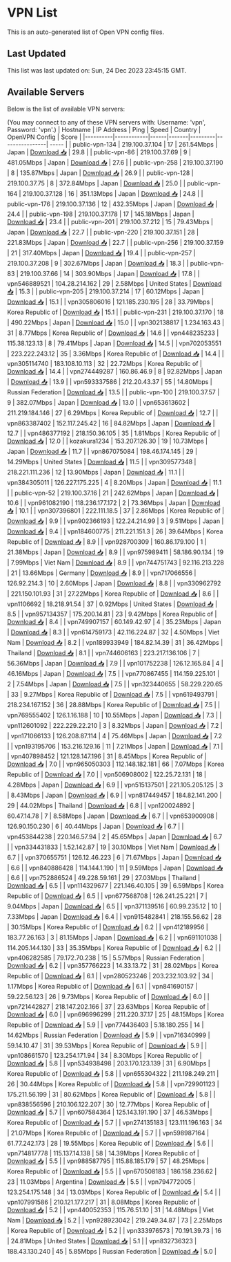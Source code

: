 # VPN List

This is an auto-generated list of Open VPN config files.

## Last Updated

This list was last updated on: Sun, 24 Dec 2023 23:45:15 GMT.

## Available Servers

Below is the list of available VPN servers:

(You may connect to any of these VPN servers with: Username: 'vpn', Password: 'vpn'.)
| Hostname | IP Address | Ping | Speed | Country | OpenVPN Config | Score |
|----------|------------|------|-------|---------|----------------| ----- |
| public-vpn-134 | 219.100.37.104 | 17 | 261.54Mbps | Japan | [Download 📥](./configs/server_0_JP.ovpn) | 29.8 |
| public-vpn-86 | 219.100.37.69 | 9 | 481.05Mbps | Japan | [Download 📥](./configs/server_1_JP.ovpn) | 27.6 |
| public-vpn-258 | 219.100.37.190 | 8 | 135.87Mbps | Japan | [Download 📥](./configs/server_2_JP.ovpn) | 26.9 |
| public-vpn-128 | 219.100.37.75 | 8 | 372.84Mbps | Japan | [Download 📥](./configs/server_3_JP.ovpn) | 25.0 |
| public-vpn-164 | 219.100.37.128 | 16 | 351.13Mbps | Japan | [Download 📥](./configs/server_4_JP.ovpn) | 24.8 |
| public-vpn-176 | 219.100.37.136 | 12 | 432.35Mbps | Japan | [Download 📥](./configs/server_5_JP.ovpn) | 24.4 |
| public-vpn-198 | 219.100.37.178 | 17 | 145.18Mbps | Japan | [Download 📥](./configs/server_6_JP.ovpn) | 23.4 |
| public-vpn-201 | 219.100.37.212 | 15 | 79.43Mbps | Japan | [Download 📥](./configs/server_7_JP.ovpn) | 22.7 |
| public-vpn-220 | 219.100.37.151 | 28 | 221.83Mbps | Japan | [Download 📥](./configs/server_8_JP.ovpn) | 22.7 |
| public-vpn-256 | 219.100.37.159 | 21 | 317.40Mbps | Japan | [Download 📥](./configs/server_9_JP.ovpn) | 19.4 |
| public-vpn-257 | 219.100.37.208 | 9 | 302.67Mbps | Japan | [Download 📥](./configs/server_10_JP.ovpn) | 18.3 |
| public-vpn-83 | 219.100.37.66 | 14 | 303.90Mbps | Japan | [Download 📥](./configs/server_11_JP.ovpn) | 17.8 |
| vpn546889521 | 104.28.214.162 | 29 | 2.58Mbps | United States | [Download 📥](./configs/server_12_US.ovpn) | 15.3 |
| public-vpn-205 | 219.100.37.214 | 17 | 60.12Mbps | Japan | [Download 📥](./configs/server_13_JP.ovpn) | 15.1 |
| vpn305806016 | 121.185.230.195 | 28 | 33.79Mbps | Korea Republic of | [Download 📥](./configs/server_14_KR.ovpn) | 15.1 |
| public-vpn-231 | 219.100.37.170 | 18 | 490.22Mbps | Japan | [Download 📥](./configs/server_15_JP.ovpn) | 15.0 |
| vpn302138817 | 1.234.163.43 | 31 | 8.77Mbps | Korea Republic of | [Download 📥](./configs/server_16_KR.ovpn) | 14.6 |
| vpn448235233 | 115.38.123.13 | 8 | 79.41Mbps | Japan | [Download 📥](./configs/server_17_JP.ovpn) | 14.5 |
| vpn702053551 | 223.222.243.12 | 35 | 3.36Mbps | Korea Republic of | [Download 📥](./configs/server_18_KR.ovpn) | 14.4 |
| vpn305114740 | 183.108.10.113 | 32 | 22.72Mbps | Korea Republic of | [Download 📥](./configs/server_19_KR.ovpn) | 14.4 |
| vpn274449287 | 160.86.46.9 | 8 | 92.82Mbps | Japan | [Download 📥](./configs/server_20_JP.ovpn) | 13.9 |
| vpn593337586 | 212.20.43.37 | 55 | 14.80Mbps | Russian Federation | [Download 📥](./configs/server_21_RU.ovpn) | 13.5 |
| public-vpn-100 | 219.100.37.57 | 9 | 382.07Mbps | Japan | [Download 📥](./configs/server_22_JP.ovpn) | 13.0 |
| vpn653613602 | 211.219.184.146 | 27 | 6.29Mbps | Korea Republic of | [Download 📥](./configs/server_23_KR.ovpn) | 12.7 |
| vpn863387402 | 152.117.245.42 | 16 | 84.82Mbps | Japan | [Download 📥](./configs/server_24_JP.ovpn) | 12.7 |
| vpn486377192 | 218.150.36.105 | 35 | 1.81Mbps | Korea Republic of | [Download 📥](./configs/server_25_KR.ovpn) | 12.0 |
| kozakura1234 | 153.207.126.30 | 19 | 10.73Mbps | Japan | [Download 📥](./configs/server_26_JP.ovpn) | 11.7 |
| vpn867075084 | 198.46.174.145 | 29 | 14.29Mbps | United States | [Download 📥](./configs/server_27_US.ovpn) | 11.5 |
| vpn309577348 | 218.221.111.236 | 12 | 13.90Mbps | Japan | [Download 📥](./configs/server_28_JP.ovpn) | 11.1 |
| vpn384305011 | 126.227.175.225 | 4 | 8.20Mbps | Japan | [Download 📥](./configs/server_29_JP.ovpn) | 11.1 |
| public-vpn-52 | 219.100.37.16 | 21 | 242.62Mbps | Japan | [Download 📥](./configs/server_30_JP.ovpn) | 10.6 |
| vpn961082190 | 118.236.177.172 | 2 | 73.36Mbps | Japan | [Download 📥](./configs/server_31_JP.ovpn) | 10.1 |
| vpn307396801 | 222.111.18.5 | 37 | 2.86Mbps | Korea Republic of | [Download 📥](./configs/server_32_KR.ovpn) | 9.9 |
| vpn902366193 | 122.24.214.99 | 3 | 9.51Mbps | Japan | [Download 📥](./configs/server_33_JP.ovpn) | 9.4 |
| vpn184600775 | 211.221.151.3 | 26 | 39.64Mbps | Korea Republic of | [Download 📥](./configs/server_34_KR.ovpn) | 8.9 |
| vpn928700309 | 160.86.179.100 | 1 | 21.38Mbps | Japan | [Download 📥](./configs/server_35_JP.ovpn) | 8.9 |
| vpn975989411 | 58.186.90.134 | 19 | 7.99Mbps | Viet Nam | [Download 📥](./configs/server_36_VN.ovpn) | 8.9 |
| vpn744751743 | 92.116.213.228 | 21 | 13.66Mbps | Germany | [Download 📥](./configs/server_37_DE.ovpn) | 8.9 |
| vpn717066556 | 126.92.214.3 | 10 | 2.60Mbps | Japan | [Download 📥](./configs/server_38_JP.ovpn) | 8.8 |
| vpn330962792 | 221.150.101.93 | 31 | 27.22Mbps | Korea Republic of | [Download 📥](./configs/server_39_KR.ovpn) | 8.6 |
| vpn1106692 | 18.218.91.54 | 37 | 0.92Mbps | United States | [Download 📥](./configs/server_40_US.ovpn) | 8.5 |
| vpn957134357 | 175.200.14.81 | 23 | 9.42Mbps | Korea Republic of | [Download 📥](./configs/server_41_KR.ovpn) | 8.4 |
| vpn749907157 | 60.149.42.97 | 4 | 35.23Mbps | Japan | [Download 📥](./configs/server_42_JP.ovpn) | 8.3 |
| vpn614759173 | 42.116.224.87 | 32 | 4.50Mbps | Viet Nam | [Download 📥](./configs/server_43_VN.ovpn) | 8.2 |
| vpn189933949 | 184.82.14.39 | 31 | 36.42Mbps | Thailand | [Download 📥](./configs/server_44_TH.ovpn) | 8.1 |
| vpn744606163 | 223.217.136.106 | 7 | 56.36Mbps | Japan | [Download 📥](./configs/server_45_JP.ovpn) | 7.9 |
| vpn101752238 | 126.12.165.84 | 4 | 46.16Mbps | Japan | [Download 📥](./configs/server_46_JP.ovpn) | 7.5 |
| vpn770867455 | 114.159.225.101 | 2 | 7.54Mbps | Japan | [Download 📥](./configs/server_47_JP.ovpn) | 7.5 |
| vpn323440655 | 58.229.220.65 | 33 | 9.27Mbps | Korea Republic of | [Download 📥](./configs/server_48_KR.ovpn) | 7.5 |
| vpn619493791 | 218.234.167.152 | 36 | 28.88Mbps | Korea Republic of | [Download 📥](./configs/server_49_KR.ovpn) | 7.5 |
| vpn769555402 | 126.1.16.188 | 10 | 10.55Mbps | Japan | [Download 📥](./configs/server_50_JP.ovpn) | 7.3 |
| vpn112601092 | 222.229.22.210 | 3 | 8.32Mbps | Japan | [Download 📥](./configs/server_51_JP.ovpn) | 7.2 |
| vpn171066133 | 126.208.87.114 | 4 | 75.46Mbps | Japan | [Download 📥](./configs/server_52_JP.ovpn) | 7.2 |
| vpn193195706 | 153.216.129.16 | 11 | 7.21Mbps | Japan | [Download 📥](./configs/server_53_JP.ovpn) | 7.1 |
| vpn407898452 | 121.128.147.196 | 31 | 8.45Mbps | Korea Republic of | [Download 📥](./configs/server_54_KR.ovpn) | 7.0 |
| vpn965050303 | 112.148.182.181 | 66 | 7.07Mbps | Korea Republic of | [Download 📥](./configs/server_55_KR.ovpn) | 7.0 |
| vpn506908002 | 122.25.72.131 | 18 | 4.28Mbps | Japan | [Download 📥](./configs/server_56_JP.ovpn) | 6.9 |
| vpn515137501 | 221.105.205.125 | 3 | 8.43Mbps | Japan | [Download 📥](./configs/server_57_JP.ovpn) | 6.9 |
| vpn817449457 | 184.82.141.200 | 29 | 44.02Mbps | Thailand | [Download 📥](./configs/server_58_TH.ovpn) | 6.8 |
| vpn120024892 | 60.47.14.78 | 7 | 8.58Mbps | Japan | [Download 📥](./configs/server_59_JP.ovpn) | 6.7 |
| vpn653900908 | 126.90.150.230 | 6 | 40.44Mbps | Japan | [Download 📥](./configs/server_60_JP.ovpn) | 6.7 |
| vpn453844238 | 220.146.57.94 | 2 | 45.65Mbps | Japan | [Download 📥](./configs/server_61_JP.ovpn) | 6.7 |
| vpn334431833 | 1.52.142.87 | 19 | 30.10Mbps | Viet Nam | [Download 📥](./configs/server_62_VN.ovpn) | 6.7 |
| vpn370655751 | 126.12.46.223 | 6 | 71.67Mbps | Japan | [Download 📥](./configs/server_63_JP.ovpn) | 6.6 |
| vpn840886428 | 114.144.1.190 | 11 | 9.59Mbps | Japan | [Download 📥](./configs/server_64_JP.ovpn) | 6.6 |
| vpn752886524 | 49.228.59.161 | 29 | 27.03Mbps | Thailand | [Download 📥](./configs/server_65_TH.ovpn) | 6.5 |
| vpn114329677 | 221.146.40.105 | 39 | 6.59Mbps | Korea Republic of | [Download 📥](./configs/server_66_KR.ovpn) | 6.5 |
| vpn677568708 | 126.241.25.221 | 7 | 9.04Mbps | Japan | [Download 📥](./configs/server_67_JP.ovpn) | 6.5 |
| vpn371139516 | 60.99.235.12 | 10 | 7.33Mbps | Japan | [Download 📥](./configs/server_68_JP.ovpn) | 6.4 |
| vpn915482841 | 218.155.56.62 | 28 | 30.15Mbps | Korea Republic of | [Download 📥](./configs/server_69_KR.ovpn) | 6.2 |
| vpn412189956 | 183.77.26.163 | 3 | 81.15Mbps | Japan | [Download 📥](./configs/server_70_JP.ovpn) | 6.2 |
| vpn691101038 | 114.205.144.130 | 33 | 35.35Mbps | Korea Republic of | [Download 📥](./configs/server_71_KR.ovpn) | 6.2 |
| vpn406282585 | 79.172.70.238 | 15 | 5.57Mbps | Russian Federation | [Download 📥](./configs/server_72_RU.ovpn) | 6.2 |
| vpn357766223 | 14.33.13.72 | 31 | 28.02Mbps | Korea Republic of | [Download 📥](./configs/server_73_KR.ovpn) | 6.1 |
| vpn280523246 | 203.232.103.92 | 34 | 1.17Mbps | Korea Republic of | [Download 📥](./configs/server_74_KR.ovpn) | 6.1 |
| vpn841690157 | 59.22.56.123 | 26 | 9.73Mbps | Korea Republic of | [Download 📥](./configs/server_75_KR.ovpn) | 6.0 |
| vpn721442827 | 218.147.202.166 | 37 | 23.63Mbps | Korea Republic of | [Download 📥](./configs/server_76_KR.ovpn) | 6.0 |
| vpn696996299 | 211.220.37.17 | 25 | 48.15Mbps | Korea Republic of | [Download 📥](./configs/server_77_KR.ovpn) | 5.9 |
| vpn774436403 | 5.18.180.255 | 14 | 14.62Mbps | Russian Federation | [Download 📥](./configs/server_78_RU.ovpn) | 5.9 |
| vpn716340999 | 59.14.10.47 | 31 | 39.53Mbps | Korea Republic of | [Download 📥](./configs/server_79_KR.ovpn) | 5.9 |
| vpn108661570 | 123.254.171.94 | 34 | 8.30Mbps | Korea Republic of | [Download 📥](./configs/server_80_KR.ovpn) | 5.8 |
| vpn534938498 | 203.170.123.139 | 31 | 6.90Mbps | Korea Republic of | [Download 📥](./configs/server_81_KR.ovpn) | 5.8 |
| vpn655304322 | 211.198.249.211 | 26 | 30.44Mbps | Korea Republic of | [Download 📥](./configs/server_82_KR.ovpn) | 5.8 |
| vpn729901123 | 175.211.56.199 | 31 | 80.62Mbps | Korea Republic of | [Download 📥](./configs/server_83_KR.ovpn) | 5.8 |
| vpn838556596 | 210.106.122.207 | 30 | 12.77Mbps | Korea Republic of | [Download 📥](./configs/server_84_KR.ovpn) | 5.7 |
| vpn607584364 | 125.143.191.190 | 37 | 46.53Mbps | Korea Republic of | [Download 📥](./configs/server_85_KR.ovpn) | 5.7 |
| vpn274135183 | 123.111.196.163 | 34 | 21.07Mbps | Korea Republic of | [Download 📥](./configs/server_86_KR.ovpn) | 5.7 |
| vpn598987164 | 61.77.242.173 | 28 | 19.55Mbps | Korea Republic of | [Download 📥](./configs/server_87_KR.ovpn) | 5.6 |
| vpn714817778 | 115.137.14.138 | 58 | 14.39Mbps | Korea Republic of | [Download 📥](./configs/server_88_KR.ovpn) | 5.5 |
| vpn988587795 | 115.88.185.179 | 57 | 48.25Mbps | Korea Republic of | [Download 📥](./configs/server_89_KR.ovpn) | 5.5 |
| vpn670508183 | 186.158.236.62 | 23 | 11.03Mbps | Argentina | [Download 📥](./configs/server_90_AR.ovpn) | 5.5 |
| vpn794772005 | 123.254.175.148 | 34 | 13.03Mbps | Korea Republic of | [Download 📥](./configs/server_91_KR.ovpn) | 5.4 |
| vpn107991586 | 210.121.177.217 | 31 | 8.08Mbps | Korea Republic of | [Download 📥](./configs/server_92_KR.ovpn) | 5.2 |
| vpn440052353 | 115.76.51.10 | 31 | 14.48Mbps | Viet Nam | [Download 📥](./configs/server_93_VN.ovpn) | 5.2 |
| vpn928923042 | 219.249.34.87 | 73 | 2.25Mbps | Korea Republic of | [Download 📥](./configs/server_94_KR.ovpn) | 5.2 |
| vpn333976573 | 70.191.39.73 | 16 | 24.81Mbps | United States | [Download 📥](./configs/server_95_US.ovpn) | 5.1 |
| vpn832736323 | 188.43.130.240 | 45 | 5.85Mbps | Russian Federation | [Download 📥](./configs/server_96_RU.ovpn) | 5.0 |
